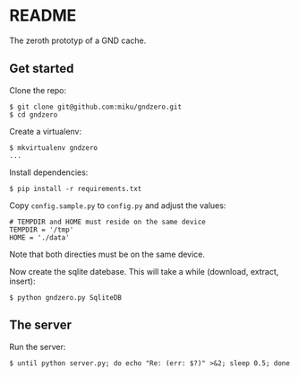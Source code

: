 README
======

The zeroth prototyp of a GND cache.

Get started
-----------

Clone the repo:

    $ git clone git@github.com:miku/gndzero.git
    $ cd gndzero


Create a virtualenv:

    $ mkvirtualenv gndzero
    ...

Install dependencies:

    $ pip install -r requirements.txt


Copy `config.sample.py` to `config.py` and adjust the values:

    # TEMPDIR and HOME must reside on the same device
    TEMPDIR = '/tmp'
    HOME = './data'

Note that both directies must be on the same device.

Now create the sqlite datebase. This will take a while (download, extract, insert):

    $ python gndzero.py SqliteDB


The server
----------

Run the server:

    $ until python server.py; do echo "Re: (err: $?)" >&2; sleep 0.5; done

